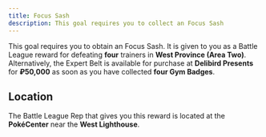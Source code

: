 ```yaml
---
title: Focus Sash
description: This goal requires you to collect an Focus Sash
---
```


This goal requires you to obtain an Focus Sash.
It is given to you as a Battle League reward for defeating **four** trainers in **West Province (Area Two)**. <br />
Alternatively, the Expert Belt is available for purchase at **Delibird Presents** for **₽50,000** as soon as you have collected **four Gym Badges**.

## Location

The Battle League Rep that gives you this reward is located at the **PokéCenter** near the **West Lighthouse**.
